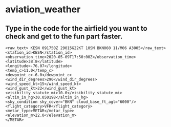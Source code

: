 # aviation_weather

## Type in the code for the airfield you want to check and get to the fun part faster. 


```<METAR>
<raw_text> KESN 091750Z 29015G22KT 10SM BKN060 11/M06 A3005</raw_text>
<station_id>KESN</station_id>
<observation_time>2020-05-09T17:50:00Z</observation_time>
<latitude>38.8</latitude>
<longitude>-76.07</longitude>
<temp_c>11.0</temp_c>
<dewpoint_c>-6.0</dewpoint_c>
<wind_dir_degrees>290</wind_dir_degrees>
<wind_speed_kt>15</wind_speed_kt>
<wind_gust_kt>22</wind_gust_kt>
<visibility_statute_mi>10.0</visibility_statute_mi>
<altim_in_hg>30.050198</altim_in_hg>
<sky_condition sky_cover="BKN" cloud_base_ft_agl="6000"/>
<flight_category>VFR</flight_category>
<metar_type>METAR</metar_type>
<elevation_m>22.0</elevation_m>
</METAR>
```